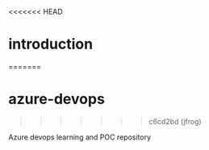 <<<<<<< HEAD
# introduction
=======
# azure-devops
>>>>>>> c6cd2bd (jfrog)

Azure devops learning and POC repository
